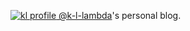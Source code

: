 [![kl profile](https://avatars0.githubusercontent.com/u/11451724?s=40&v=4) @k-l-lambda](https://github.com/k-l-lambda)'s personal blog.
